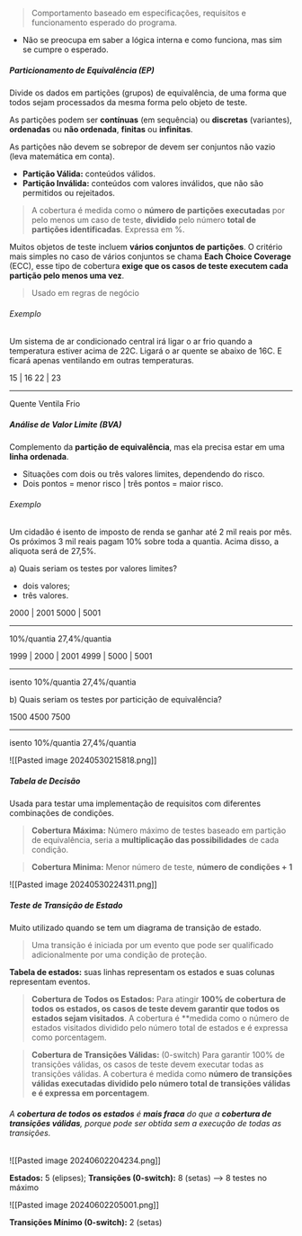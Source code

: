 
> Comportamento baseado em especificações, requisitos e funcionamento esperado do programa.

- Não se preocupa em saber a lógica interna e como funciona, mas sim se cumpre o esperado.

##### **Particionamento de Equivalência (EP)** 

Divide os dados em partições (grupos) de equivalência, de uma forma que todos sejam processados da mesma forma pelo objeto de teste. 

As partições podem ser **contínuas** (em sequência) ou **discretas** (variantes), **ordenadas** ou **não ordenada**, **finitas** ou **infinitas**.

As partições não devem se sobrepor de devem ser conjuntos não vazio (leva matemática em conta).

- **Partição Válida:** conteúdos válidos.
- **Partição Inválida:** conteúdos com valores inválidos, que não são permitidos ou rejeitados. 

> A cobertura é medida como o **número de partições executadas** por pelo menos um caso de teste, **dividido** pelo número **total de partições identificadas**. Expressa em %.

Muitos objetos de teste incluem **vários conjuntos de partições**. O critério mais simples no caso de vários conjuntos se chama **Each Choice Coverage** (ECC), esse tipo de cobertura **exige que os casos de teste executem cada partição pelo menos uma vez**.

> Usado em regras de negócio

###### Exemplo

Um sistema de ar condicionado central irá ligar o ar frio quando a temperatura estiver acima de 22C. Ligará o ar quente se abaixo de 16C. E ficará apenas ventilando em outras temperaturas.


15 | 16                                                                                                                                                22 | 23
________________________________
Quente                                                                Ventila                                                                        Frio


##### Análise de Valor Limite (BVA)

Complemento da **partição de equivalência**, mas ela precisa estar em uma **linha ordenada**.

- Situações com dois ou três valores limites, dependendo do risco.
- Dois pontos = menor risco | três pontos = maior risco.

###### Exemplo

Um cidadão é isento de imposto de renda se ganhar até 2 mil reais por mês. Os próximos 3 mil reais pagam 10% sobre toda a quantia. Acima disso, a aliquota será de 27,5%.

a) Quais seriam os testes por valores limites?
- dois valores;
- três valores.


2000  | 2001                                                                                                                          5000 | 5001
_______________________________________________
10%/quantia                                                                                                                        27,4%/quantia                      

1999 | 2000  | 2001                                                                                                    4999 | 5000 | 5001
_______________________________________________
isento                                                               10%/quantia                                              27,4%/quantia                      

b) Quais seriam os testes por particição de equivalência?

1500                                                                      4500                                                                      7500
_______________________________________________
isento                                                               10%/quantia                                              27,4%/quantia 


![[Pasted image 20240530215818.png]]

##### Tabela de Decisão

Usada para testar uma implementação de requisitos com diferentes combinações de condições.

> **Cobertura Máxima:** Número máximo de testes baseado em partição de equivalência, seria a **multiplicação das possibilidades** de cada condição.

> **Cobertura Minima:** Menor número de teste, **número de condições + 1**

![[Pasted image 20240530224311.png]]

##### Teste de Transição de Estado

Muito utilizado quando se tem um diagrama de transição de estado.

> Uma transição é iniciada por um evento que pode ser qualificado adicionalmente por uma condição de proteção.

**Tabela de estados:** suas linhas representam os estados e suas colunas representam eventos.

> **Cobertura de Todos os Estados:** Para atingir **100% de cobertura de todos os estados, os casos de teste devem garantir que todos os estados sejam visitados**. A cobertura é **medida como o número de estados visitados dividido pelo número total de estados e é expressa como porcentagem. 

> **Cobertura de Transições Válidas:** (0-switch) Para garantir 100% de transições válidas, os casos de teste devem executar todas as transições válidas. A cobertura é medida como **número de transições válidas executadas dividido pelo número total de transições válidas e é expressa em porcentagem**.

###### A **cobertura de todos os estados** é **mais fraca** do que a **cobertura de transições válidas**, porque pode ser obtida sem a execução de todas as transições.

![[Pasted image 20240602204234.png]]

**Estados:** 5 (elipses);
**Transições (0-switch):** 8 (setas) --> 8 testes no máximo 

![[Pasted image 20240602205001.png]]

**Transições Mínimo (0-switch):** 2 (setas) 